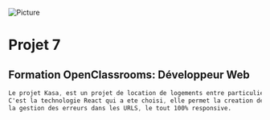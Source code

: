 ![Picture]()

# Projet 7
## Formation OpenClassrooms: Développeur Web

``` css
Le projet Kasa, est un projet de location de logements entre particuliers.
C'est la technologie React qui a ete choisi, elle permet la creation de composants, 
la gestion des erreurs dans les URLS, le tout 100% responsive.
```